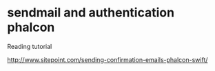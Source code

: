 sendmail and authentication phalcon
========

Reading tutorial

http://www.sitepoint.com/sending-confirmation-emails-phalcon-swift/

